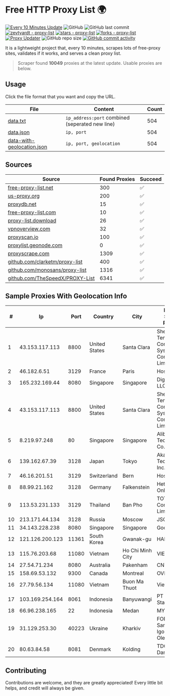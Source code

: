
# Free HTTP Proxy List 🌍

[![Every 10 Minutes Update](https://github.com/mertguvencli/http-proxy-list/actions/workflows/main.yml/badge.svg?branch=main)](https://github.com/mertguvencli/http-proxy-list/actions/workflows/main.yml)
![GitHub](https://img.shields.io/github/license/mertguvencli/http-proxy-list)
![GitHub last commit](https://img.shields.io/github/last-commit/mertguvencli/http-proxy-list)
[![zevtyardt - proxy-list](https://img.shields.io/static/v1?label=zevtyardt&message=proxy-list&color=blue&logo=github)](https://github.com/zevtyardt/proxy-list "Go to GitHub repo")
[![stars - proxy-list](https://img.shields.io/github/stars/zevtyardt/proxy-list?style=social)](https://github.com/zevtyardt/proxy-list)
[![forks - proxy-list](https://img.shields.io/github/forks/zevtyardt/proxy-list?style=social)](https://github.com/zevtyardt/proxy-list)
[![Proxy Updater](https://github.com/zevtyardt/proxy-list/workflows/Proxy%20Updater/badge.svg)](https://github.com/zevtyardt/proxy-list/actions?query=workflow:"Proxy+Updater")
![GitHub repo size](https://img.shields.io/github/repo-size/zevtyardt/proxy-list)
[![GitHub commit activity](https://img.shields.io/github/commit-activity/m/zevtyardt/proxy-list?logo=commits)](https://github.com/zevtyardt/proxy-list/commits/main)

It is a lightweight project that, every 10 minutes, scrapes lots of free-proxy sites, validates if it works, and serves a clean proxy list.

> Scraper found **10049** proxies at the latest update. Usable proxies are below.

## Usage

Click the file format that you want and copy the URL.

|File|Content|Count|
|----|-------|-----|
|[data.txt](https://raw.githubusercontent.com/mertguvencli/http-proxy-list/main/proxy-list/data.txt)|`ip_address:port` combined (seperated new line)|504|
|[data.json](https://raw.githubusercontent.com/mertguvencli/http-proxy-list/main/proxy-list/data.json)|`ip, port`|504|
|[data-with-geolocation.json](https://raw.githubusercontent.com/mertguvencli/http-proxy-list/main/proxy-list/data-with-geolocation.json)|`ip, port, geolocation`|504|

## Sources

|Source|Found Proxies|Succeed|
|------|-------------|-------|
|[free-proxy-list.net](https://free-proxy-list.net)|300|✅|
|[us-proxy.org](https://www.us-proxy.org)|200|✅|
|[proxydb.net](http://proxydb.net)|15|✅|
|[free-proxy-list.com](https://free-proxy-list.com/?page=&port=&type%5B%5D=http&type%5B%5D=https&up_time=0&search=Search)|10|✅|
|[proxy-list.download](https://www.proxy-list.download/HTTP)|26|✅|
|[vpnoverview.com](https://vpnoverview.com/privacy/anonymous-browsing/free-proxy-servers)|32|✅|
|[proxyscan.io](https://www.proxyscan.io)|100|✅|
|[proxylist.geonode.com](https://proxylist.geonode.com/api/proxy-list?limit=300&page=1&sort_by=lastChecked&sort_type=desc&protocols=http,https)|0|✅|
|[proxyscrape.com](https://api.proxyscrape.com/v2/?request=displayproxies&protocol=http&timeout=10000&country=all&ssl=all&anonymity=all)|1309|✅|
|[github.com/clarketm/proxy-list](https://raw.githubusercontent.com/clarketm/proxy-list/master/proxy-list-raw.txt)|400|✅|
|[github.com/monosans/proxy-list](https://raw.githubusercontent.com/monosans/proxy-list/main/proxies/http.txt)|1316|✅|
|[github.com/TheSpeedX/PROXY-List](https://raw.githubusercontent.com/TheSpeedX/PROXY-List/master/http.txt)|6341|✅|


## Sample Proxies With Geolocation Info

|#|Ip|Port|Country|City|Internet Service Provider|
|-|--|----|-------|----|-------------------------|
|1|43.153.117.113|8800|United States|Santa Clara|Shenzhen Tencent Computer Systems Company Limited|
|2|46.182.6.51|3129|France|Paris|Hosteur SAS|
|3|165.232.169.44|8080|Singapore|Singapore|DigitalOcean, LLC|
|4|43.153.117.113|8800|United States|Santa Clara|Shenzhen Tencent Computer Systems Company Limited|
|5|8.219.97.248|80|Singapore|Singapore|Alibaba (US) Technology Co., Ltd.|
|6|139.162.67.39|3128|Japan|Tokyo|Akamai Technologies, Inc.|
|7|46.16.201.51|3129|Switzerland|Bern|Hosteur SA|
|8|88.99.21.162|3128|Germany|Falkenstein|Hetzner Online GmbH|
|9|113.53.231.133|3129|Thailand|Ban Pho|TOT Public Company Limited|
|10|213.171.44.134|3128|Russia|Moscow|JSC Comcor|
|11|34.143.228.238|8080|Singapore|Singapore|Google LLC|
|12|121.126.200.123|11361|South Korea|Gwanak-gu|HAIonNet|
|13|115.76.203.68|11080|Vietnam|Ho Chi Minh City|VIETELGPRS|
|14|27.54.71.234|8080|Australia|Pakenham|CNTC|
|15|158.69.53.132|9300|Canada|Montreal|OVH SAS|
|16|27.79.56.134|11080|Vietnam|Buon Ma Thuot|Viettel Group|
|17|103.169.254.164|8061|Indonesia|Banyuwangi|PT Master Star Network|
|18|66.96.238.165|22|Indonesia|Medan|MYREPUBLIC|
|19|31.129.253.30|40223|Ukraine|Kharkiv|FOP Samoilenko Igor Olegovich|
|20|80.63.84.58|8081|Denmark|Kolding|TDC Tele Danmark|



## Contributing

Contributions are welcome, and they are greatly appreciated! Every
little bit helps, and credit will always be given.

